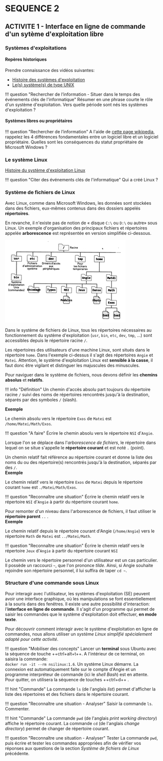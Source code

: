 SEQUENCE 2
===========

## ACTIVITE 1 - Interface en ligne de commande d'un sytème d'exploitation libre

### Systèmes d'exploitations

#### Repères historiques

Prendre connaissance des vidéos suivantes:  

* [Histoire des systèmes d'exploitation](https://tube-outremer.beta.education.fr/videos/watch/412ad19b-5bf2-45df-aa13-ed2da7bf312b)
* [Le(s) système(s) de type UNIX](https://tube-outremer.beta.education.fr/videos/watch/4f139750-6c2a-440e-85b2-483f5cf05afa)

!!! question "Rechercher de l’information - Situer dans le temps des événements clés de l'informatique"
    Résumer en une phrase courte le rôle d'un système d'exploitation. Vers quelle période sont nés les systèmes d'exploitation ?

#### Systèmes libres ou propriétaires

!!! question "Rechercher de l’information"
    A l'aide de [cette page wikipedia](https://fr.wikipedia.org/wiki/Logiciel_propri%C3%A9taire), rappelez les 4 différences fondamentales entre un logiciel libre et un logiciel propriétaire. Quelles sont les conséquences du statut propriétaire de Microsoft Windows ?

### Le système Linux

[Histoire du système d'exploitation Linux](https://tube-outremer.beta.education.fr/videos/watch/84f7b96e-e4f9-46f5-947a-ae7cc87bb914)

!!! question "Citer des événements clés de l'informatique"
    Qui a créé Linux ?

### Système de fichiers de Linux

Avec Linux, comme dans Microsoft Windows, les données sont stockées dans des fichiers, eux-mêmes contenus dans 
des dossiers appelés **répertoires**.  

En revanche, il n'existe pas de notion de « disque `C:\` ou `D:\` ou autre» sous Linux. Un exemple d'organisation des principaux fichiers et 
répertoires appelée **arborescence** est représentée en version simplifiée ci-dessous.

![arbre](img/arblinux.png)

Dans le système de fichiers de Linux, tous les 
répertoires nécessaires au fonctionnement du 
système d'exploitation (`usr`, `bin`, `etc`, `dev`, `tmp`, ...) sont 
accessibles depuis le répertoire racine `/`.  

Les répertoires des utilisateurs d'une machine Linux, sont situés dans le répertoire `home`. Dans l'exemple ci-dessus il s'agit des répertoires `Angie` et `Matei`. Attention, le système d'exploitation Linux est **sensible à la casse**, il faut donc être vigilant et distinguer les majuscules des minuscules.  

Pour naviguer dans le système de fichiers, nous 
devons définir les **chemins absolus** et **relatifs**.  

!!! info "Définition"
    Un chemin d'accès absolu part toujours du répertoire racine `/` suivi des noms de répertoires rencontrés jusqu'à la destination, séparés par des symboles `/` (slash).  

**Exemple**  

Le chemin absolu vers le répertoire `Exos` de `Matei` est `/home/Matei/Math/Exos`.  

!!! question "A faire"
    Écrire le chemin absolu vers le répertoire `NSI` d'`Angie`.

Lorsque l'on se déplace dans l'*arborescence de fichiers*, le répertoire dans lequel on se situe s'appelle le **répertoire courant** et est noté `.` (point).  

Un chemin relatif fait référence au répertoire courant et donne la liste des noms du ou des répertoire(s) rencontrés jusqu'à la destination, séparés par des `/`.   
**Exemple**  

Le chemin relatif vers le répertoire `Exos` de `Matei` depuis le répertoire courant `home` est  `./Matei/Math/Exos`.  

!!! question "Reconnaître une situation"
    Écrire le chemin relatif vers le répertoire `NSI` d'`Angie` à partir du répertoire courant `home`.

Pour remonter d'un niveau dans l'arborescence de fichiers, il faut utiliser le **répertoire parent** `..` .  
**Exemple**  

Le chemin relatif depuis le répertoire courant d'Angie (`/home/Angie`) vers le répertoire `Math` de `Matei` est `../Matei/Math`.

!!! question "Reconnaître une situation"
    Écrire le chemin relatif vers le répertoire `Jeux` d'`Angie` à partir du répertoire courant `NSI`

Le chemin vers le répertoire personnel d'un utilisateur est un cas particulier. Il possède un raccourci `~`, que l'on prononce *tilde*. Ainsi, si Angie souhaite rejoindre son répertoire personnel, il lui suffira de taper `cd ~`.

### Structure d'une commande sous Linux

Pour interagir avec l'utilisateur, les systèmes d'exploitation (SE) peuvent avoir une interface graphique, où les manipulations se font essentiellement à la souris dans des fenêtres. Il existe une autre possibilité d'interaction: l'**interface en ligne de commande**. Il s'agit d'un programme qui permet de saisir les commandes que le système d'exploitation doit effectuer, **en mode texte**.  

Pour découvrir comment interagir avec le système d'exploitation en ligne de commandes, nous allons utiliser un *système Linux simplifié spécialement adapté pour cette activité*.

!!! question "Mobiliser des concepts"
    Lancer un **terminal** sous Ubuntu avec la séquence de touche ++ctrl+alt+t++. A l'intérieur de ce terminal, on saisira la commande:  
    `docker run -it --rm nsilinux:1.6`. Un système Linux démarre. La connexion est automatiquement faite sur le compte d'Angie et un programme interpréteur de commande (ici le *shell Bash*) est en attente. Pour quitter, on utilisera la séquence de touches ++ctrl+d++ .
    
!!! hint "Commande"
    La commande `ls` (de l'anglais *list*) permet d'afficher la liste des répertoires et des fichiers dans le répertoire courant.  

!!! question "Reconnaître une situation - Analyser"
    Saisir la commande `ls`. Commenter.
    
!!! hint "Commande"
    La commande `pwd` (de l'anglais *print working directory*) affiche le répertoire courant. La commande `cd` (de l'anglais *change directory*) permet de changer de répertoire courant.

!!! question "Reconnaître une situation - Analyser"
    Tester La commande `pwd`, puis écrire et tester les commandes appropriées afin de
    vérifier vos réponses aux questions de la section *Système de fichiers de Linux* précédente.

